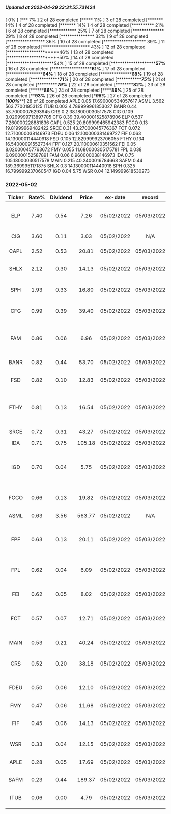 ##### Updated at 2022-04-29 23:31:55.731424
[                       0%                       ][***                    7%                       ]  2 of 28 completed[*****                 11%                       ]  3 of 28 completed[*******               14%                       ]  4 of 28 completed[*******               14%                       ]  4 of 28 completed[**********            21%                       ]  6 of 28 completed[************          25%                       ]  7 of 28 completed[**************        29%                       ]  8 of 28 completed[***************       32%                       ]  9 of 28 completed[*****************     36%                       ]  10 of 28 completed[*******************   39%                       ]  11 of 28 completed[********************* 43%                       ]  12 of 28 completed[**********************46%                       ]  13 of 28 completed[**********************50%                       ]  14 of 28 completed[**********************54%*                      ]  15 of 28 completed[**********************57%**                     ]  16 of 28 completed[**********************61%****                   ]  17 of 28 completed[**********************64%******                 ]  18 of 28 completed[**********************68%********               ]  19 of 28 completed[**********************71%*********              ]  20 of 28 completed[**********************75%***********            ]  21 of 28 completed[**********************79%*************          ]  22 of 28 completed[**********************82%**************         ]  23 of 28 completed[**********************86%****************       ]  24 of 28 completed[**********************89%******************     ]  25 of 28 completed[**********************93%********************   ]  26 of 28 completed[**********************96%*********************  ]  27 of 28 completed[*********************100%***********************]  28 of 28 completed
APLE 0.05 17.690000534057617
ASML 3.562 563.77001953125
ITUB 0.003 4.789999961853027
BANR 0.44 53.70000076293945
CRS 0.2 38.18000030517578
CIG 0.109 3.0299999713897705
CFG 0.39 39.400001525878906
ELP 0.537 7.260000228881836
CAPL 0.525 20.809999465942383
FCCO 0.13 19.81999969482422
SRCE 0.31 43.27000045776367
FCT 0.072 12.710000038146973
FDEU 0.06 12.100000381469727
FIF 0.063 14.130000114440918
FSD 0.105 12.829999923706055
FTHY 0.134 16.540000915527344
FPF 0.127 20.110000610351562
FEI 0.05 8.020000457763672
FMY 0.055 11.680000305175781
FPL 0.038 6.090000152587891
FAM 0.06 6.960000038146973
IDA 0.75 105.18000030517578
MAIN 0.215 40.2400016784668
SAFM 0.44 189.3699951171875
SHLX 0.3 14.130000114440918
SPH 0.325 16.799999237060547
IGD 0.04 5.75
WSR 0.04 12.149999618530273
### 2022-05-02 
| Ticker | Rate% | Dividend | Price | ex-date | record | Full name |
|:---:|:---:|:---:|:---:|:---:|:---:|:---:|
| ELP | 7.40 | 0.54 | 7.26 | 05/02/2022 | 05/03/2022 | Companhia Paranaense de Energia (COPEL) |
| CIG | 3.60 | 0.11 | 3.03 | 05/02/2022 | N/A | Comp En De Mn Cemig ADS |
| CAPL | 2.52 | 0.53 | 20.81 | 05/02/2022 | 05/03/2022 | CrossAmerica Partners LP |
| SHLX | 2.12 | 0.30 | 14.13 | 05/02/2022 | 05/03/2022 | Shell Midstream Partners, L.P. |
| SPH | 1.93 | 0.33 | 16.80 | 05/02/2022 | 05/03/2022 | Suburban Propane Partners, L.P. |
| CFG | 0.99 | 0.39 | 39.40 | 05/02/2022 | 05/03/2022 | Citizens Financial Group, Inc. |
| FAM | 0.86 | 0.06 | 6.96 | 05/02/2022 | 05/03/2022 | First Trust/Aberdeen Global Opportunity Income Fund |
| BANR | 0.82 | 0.44 | 53.70 | 05/02/2022 | 05/03/2022 | Banner Corporation |
| FSD | 0.82 | 0.10 | 12.83 | 05/02/2022 | 05/03/2022 | First Trust High Income Long Short Fund |
| FTHY | 0.81 | 0.13 | 16.54 | 05/02/2022 | 05/03/2022 | First Trust High Yield Opportunities 2027 Term Fund |
| SRCE | 0.72 | 0.31 | 43.27 | 05/02/2022 | 05/03/2022 | 1st Source Corporation |
| IDA | 0.71 | 0.75 | 105.18 | 05/02/2022 | 05/03/2022 | IDACORP, Inc. |
| IGD | 0.70 | 0.04 | 5.75 | 05/02/2022 | 05/03/2022 | Voya Global Equity Dividend and Premium Opportunity Fund |
| FCCO | 0.66 | 0.13 | 19.82 | 05/02/2022 | 05/03/2022 | First Community Corporation |
| ASML | 0.63 | 3.56 | 563.77 | 05/02/2022 | N/A | ASML Holding N.V. |
| FPF | 0.63 | 0.13 | 20.11 | 05/02/2022 | 05/03/2022 | First Trust Intermediate Duration Preferred & Income Fund |
| FPL | 0.62 | 0.04 | 6.09 | 05/02/2022 | 05/03/2022 | First Trust New Opportunities MLP & Energy Fund |
| FEI | 0.62 | 0.05 | 8.02 | 05/02/2022 | 05/03/2022 | First Trust MLP and Energy Income Fund |
| FCT | 0.57 | 0.07 | 12.71 | 05/02/2022 | 05/03/2022 | First Trust Senior Floating Rate Income Fund II |
| MAIN | 0.53 | 0.21 | 40.24 | 05/02/2022 | 05/03/2022 | Main Street Capital Corporation |
| CRS | 0.52 | 0.20 | 38.18 | 05/02/2022 | 05/03/2022 | Carpenter Technology Corporation |
| FDEU | 0.50 | 0.06 | 12.10 | 05/02/2022 | 05/03/2022 | First Trust Dynamic Europe Equity Income Fund |
| FMY | 0.47 | 0.06 | 11.68 | 05/02/2022 | 05/03/2022 | First Trust |
| FIF | 0.45 | 0.06 | 14.13 | 05/02/2022 | 05/03/2022 | First Trust Energy Infrastructure Fund |
| WSR | 0.33 | 0.04 | 12.15 | 05/02/2022 | 05/03/2022 | Whitestone REIT |
| APLE | 0.28 | 0.05 | 17.69 | 05/02/2022 | 05/03/2022 | Apple Hospitality REIT, Inc. |
| SAFM | 0.23 | 0.44 | 189.37 | 05/02/2022 | 05/03/2022 | Sanderson Farms, Inc. |
| ITUB | 0.06 | 0.00 | 4.79 | 05/02/2022 | 05/03/2022 | Itau Unibanco Banco Holding SA |

